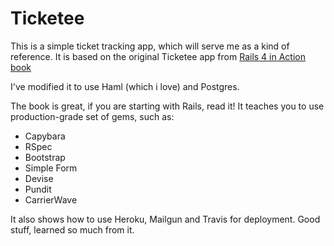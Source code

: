 # Ticketee

This is a simple ticket tracking app, which will serve me as a kind of reference.
It is based on the original Ticketee app from [Rails 4 in Action book](https://www.manning.com/books/rails-4-in-action)

I've modified it to use Haml (which i love) and Postgres.

The book is great, if you are starting with Rails, read it! It teaches you to use production-grade set of gems, such as: 

* Capybara
* RSpec
* Bootstrap
* Simple Form
* Devise
* Pundit
* CarrierWave

It also shows how to use Heroku, Mailgun and Travis for deployment.
Good stuff, learned so much from it.
